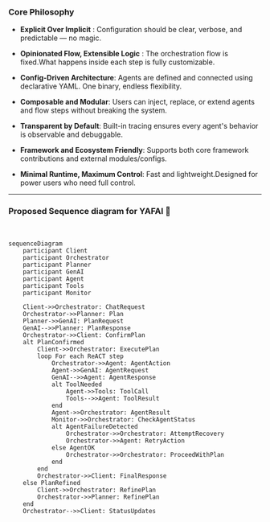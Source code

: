 ### Core Philosophy

- **Explicit Over Implicit** : Configuration should be clear, verbose, and predictable — no magic.

- **Opinionated Flow, Extensible Logic** : The orchestration flow is fixed.What happens inside each step is fully customizable.

- **Config-Driven Architecture**: Agents are defined and connected using declarative YAML. One binary, endless flexibility.

- **Composable and Modular**: Users can inject, replace, or extend agents and flow steps without breaking the system.

- **Transparent by Default**: Built-in tracing ensures every agent's behavior is observable and debuggable.

- **Framework and Ecosystem Friendly**: Supports both core framework contributions and external modules/configs.

- **Minimal Runtime, Maximum Control**: Fast and lightweight.Designed for power users who need full control.

---

### Proposed Sequence diagram for YAFAI 🚀

<br>

```mermaid
sequenceDiagram
    participant Client
    participant Orchestrator
    participant Planner
    participant GenAI
    participant Agent
    participant Tools
    participant Monitor

    Client->>Orchestrator: ChatRequest
    Orchestrator->>Planner: Plan
    Planner->>GenAI: PlanRequest
    GenAI-->>Planner: PlanResponse
    Orchestrator->>Client: ConfirmPlan
    alt PlanConfirmed
        Client->>Orchestrator: ExecutePlan
        loop For each ReACT step
            Orchestrator->>Agent: AgentAction
            Agent->>GenAI: AgentRequest
            GenAI-->>Agent: AgentResponse
            alt ToolNeeded
                Agent->>Tools: ToolCall
                Tools-->>Agent: ToolResult
            end
            Agent->>Orchestrator: AgentResult
            Monitor->>Orchestrator: CheckAgentStatus
            alt AgentFailureDetected
                Orchestrator->>Orchestrator: AttemptRecovery
                Orchestrator->>Agent: RetryAction
            else AgentOK
                Orchestrator->>Orchestrator: ProceedWithPlan
            end
        end
        Orchestrator->>Client: FinalResponse
    else PlanRefined
        Client->>Orchestrator: RefinePlan
        Orchestrator->>Planner: RefinePlan
    end
    Orchestrator-->>Client: StatusUpdates
```


